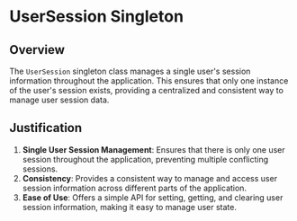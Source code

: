 # UserSession Singleton

## Overview

The `UserSession` singleton class manages a single user's session information throughout the application. This ensures that only one instance of the user's session exists, providing a centralized and consistent way to manage user session data.

## Justification

1. **Single User Session Management**: Ensures that there is only one user session throughout the application, preventing multiple conflicting sessions.
2. **Consistency**: Provides a consistent way to manage and access user session information across different parts of the application.
3. **Ease of Use**: Offers a simple API for setting, getting, and clearing user session information, making it easy to manage user state.
